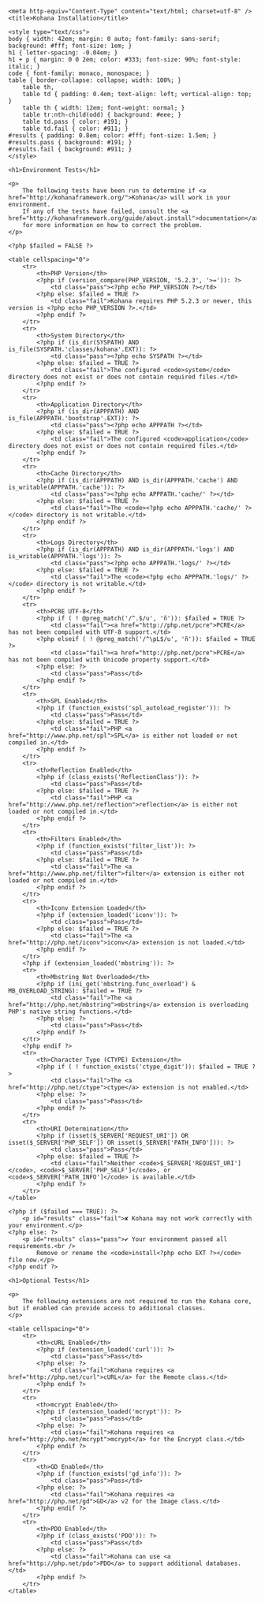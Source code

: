 <?php

// Sanity check, install should only be checked from index.php
defined('SYSPATH') or exit('Install tests must be loaded from within index.php!');

// Clear out the cache to prevent errors. This typically happens on Windows/FastCGI.
clearstatcache(TRUE);

?>
<!DOCTYPE html PUBLIC "-//W3C//DTD XHTML 1.0 Strict//EN"
	"http://www.w3.org/TR/xhtml1/DTD/xhtml1-strict.dtd">

<html xmlns="http://www.w3.org/1999/xhtml" xml:lang="en" lang="en">
<head>

	<meta http-equiv="Content-Type" content="text/html; charset=utf-8" />
	<title>Kohana Installation</title>

	<style type="text/css">
	body { width: 42em; margin: 0 auto; font-family: sans-serif; background: #fff; font-size: 1em; }
	h1 { letter-spacing: -0.04em; }
	h1 + p { margin: 0 0 2em; color: #333; font-size: 90%; font-style: italic; }
	code { font-family: monaco, monospace; }
	table { border-collapse: collapse; width: 100%; }
		table th,
		table td { padding: 0.4em; text-align: left; vertical-align: top; }
		table th { width: 12em; font-weight: normal; }
		table tr:nth-child(odd) { background: #eee; }
		table td.pass { color: #191; }
		table td.fail { color: #911; }
	#results { padding: 0.8em; color: #fff; font-size: 1.5em; }
	#results.pass { background: #191; }
	#results.fail { background: #911; }
	</style>

</head>
<body>

	<h1>Environment Tests</h1>

	<p>
		The following tests have been run to determine if <a href="http://kohanaframework.org/">Kohana</a> will work in your environment.
		If any of the tests have failed, consult the <a href="http://kohanaframework.org/guide/about.install">documentation</a>
		for more information on how to correct the problem.
	</p>

	<?php $failed = FALSE ?>

	<table cellspacing="0">
		<tr>
			<th>PHP Version</th>
			<?php if (version_compare(PHP_VERSION, '5.2.3', '>=')): ?>
				<td class="pass"><?php echo PHP_VERSION ?></td>
			<?php else: $failed = TRUE ?>
				<td class="fail">Kohana requires PHP 5.2.3 or newer, this version is <?php echo PHP_VERSION ?>.</td>
			<?php endif ?>
		</tr>
		<tr>
			<th>System Directory</th>
			<?php if (is_dir(SYSPATH) AND is_file(SYSPATH.'classes/kohana'.EXT)): ?>
				<td class="pass"><?php echo SYSPATH ?></td>
			<?php else: $failed = TRUE ?>
				<td class="fail">The configured <code>system</code> directory does not exist or does not contain required files.</td>
			<?php endif ?>
		</tr>
		<tr>
			<th>Application Directory</th>
			<?php if (is_dir(APPPATH) AND is_file(APPPATH.'bootstrap'.EXT)): ?>
				<td class="pass"><?php echo APPPATH ?></td>
			<?php else: $failed = TRUE ?>
				<td class="fail">The configured <code>application</code> directory does not exist or does not contain required files.</td>
			<?php endif ?>
		</tr>
		<tr>
			<th>Cache Directory</th>
			<?php if (is_dir(APPPATH) AND is_dir(APPPATH.'cache') AND is_writable(APPPATH.'cache')): ?>
				<td class="pass"><?php echo APPPATH.'cache/' ?></td>
			<?php else: $failed = TRUE ?>
				<td class="fail">The <code><?php echo APPPATH.'cache/' ?></code> directory is not writable.</td>
			<?php endif ?>
		</tr>
		<tr>
			<th>Logs Directory</th>
			<?php if (is_dir(APPPATH) AND is_dir(APPPATH.'logs') AND is_writable(APPPATH.'logs')): ?>
				<td class="pass"><?php echo APPPATH.'logs/' ?></td>
			<?php else: $failed = TRUE ?>
				<td class="fail">The <code><?php echo APPPATH.'logs/' ?></code> directory is not writable.</td>
			<?php endif ?>
		</tr>
		<tr>
			<th>PCRE UTF-8</th>
			<?php if ( ! @preg_match('/^.$/u', 'ñ')): $failed = TRUE ?>
				<td class="fail"><a href="http://php.net/pcre">PCRE</a> has not been compiled with UTF-8 support.</td>
			<?php elseif ( ! @preg_match('/^\pL$/u', 'ñ')): $failed = TRUE ?>
				<td class="fail"><a href="http://php.net/pcre">PCRE</a> has not been compiled with Unicode property support.</td>
			<?php else: ?>
				<td class="pass">Pass</td>
			<?php endif ?>
		</tr>
		<tr>
			<th>SPL Enabled</th>
			<?php if (function_exists('spl_autoload_register')): ?>
				<td class="pass">Pass</td>
			<?php else: $failed = TRUE ?>
				<td class="fail">PHP <a href="http://www.php.net/spl">SPL</a> is either not loaded or not compiled in.</td>
			<?php endif ?>
		</tr>
		<tr>
			<th>Reflection Enabled</th>
			<?php if (class_exists('ReflectionClass')): ?>
				<td class="pass">Pass</td>
			<?php else: $failed = TRUE ?>
				<td class="fail">PHP <a href="http://www.php.net/reflection">reflection</a> is either not loaded or not compiled in.</td>
			<?php endif ?>
		</tr>
		<tr>
			<th>Filters Enabled</th>
			<?php if (function_exists('filter_list')): ?>
				<td class="pass">Pass</td>
			<?php else: $failed = TRUE ?>
				<td class="fail">The <a href="http://www.php.net/filter">filter</a> extension is either not loaded or not compiled in.</td>
			<?php endif ?>
		</tr>
		<tr>
			<th>Iconv Extension Loaded</th>
			<?php if (extension_loaded('iconv')): ?>
				<td class="pass">Pass</td>
			<?php else: $failed = TRUE ?>
				<td class="fail">The <a href="http://php.net/iconv">iconv</a> extension is not loaded.</td>
			<?php endif ?>
		</tr>
		<?php if (extension_loaded('mbstring')): ?>
		<tr>
			<th>Mbstring Not Overloaded</th>
			<?php if (ini_get('mbstring.func_overload') & MB_OVERLOAD_STRING): $failed = TRUE ?>
				<td class="fail">The <a href="http://php.net/mbstring">mbstring</a> extension is overloading PHP's native string functions.</td>
			<?php else: ?>
				<td class="pass">Pass</td>
			<?php endif ?>
		</tr>
		<?php endif ?>
		<tr>
			<th>Character Type (CTYPE) Extension</th>
			<?php if ( ! function_exists('ctype_digit')): $failed = TRUE ?>
				<td class="fail">The <a href="http://php.net/ctype">ctype</a> extension is not enabled.</td>
			<?php else: ?>
				<td class="pass">Pass</td>
			<?php endif ?>
		</tr>
		<tr>
			<th>URI Determination</th>
			<?php if (isset($_SERVER['REQUEST_URI']) OR isset($_SERVER['PHP_SELF']) OR isset($_SERVER['PATH_INFO'])): ?>
				<td class="pass">Pass</td>
			<?php else: $failed = TRUE ?>
				<td class="fail">Neither <code>$_SERVER['REQUEST_URI']</code>, <code>$_SERVER['PHP_SELF']</code>, or <code>$_SERVER['PATH_INFO']</code> is available.</td>
			<?php endif ?>
		</tr>
	</table>

	<?php if ($failed === TRUE): ?>
		<p id="results" class="fail">✘ Kohana may not work correctly with your environment.</p>
	<?php else: ?>
		<p id="results" class="pass">✔ Your environment passed all requirements.<br />
			Remove or rename the <code>install<?php echo EXT ?></code> file now.</p>
	<?php endif ?>

	<h1>Optional Tests</h1>

	<p>
		The following extensions are not required to run the Kohana core, but if enabled can provide access to additional classes.
	</p>

	<table cellspacing="0">
		<tr>
			<th>cURL Enabled</th>
			<?php if (extension_loaded('curl')): ?>
				<td class="pass">Pass</td>
			<?php else: ?>
				<td class="fail">Kohana requires <a href="http://php.net/curl">cURL</a> for the Remote class.</td>
			<?php endif ?>
		</tr>
		<tr>
			<th>mcrypt Enabled</th>
			<?php if (extension_loaded('mcrypt')): ?>
				<td class="pass">Pass</td>
			<?php else: ?>
				<td class="fail">Kohana requires <a href="http://php.net/mcrypt">mcrypt</a> for the Encrypt class.</td>
			<?php endif ?>
		</tr>
		<tr>
			<th>GD Enabled</th>
			<?php if (function_exists('gd_info')): ?>
				<td class="pass">Pass</td>
			<?php else: ?>
				<td class="fail">Kohana requires <a href="http://php.net/gd">GD</a> v2 for the Image class.</td>
			<?php endif ?>
		</tr>
		<tr>
			<th>PDO Enabled</th>
			<?php if (class_exists('PDO')): ?>
				<td class="pass">Pass</td>
			<?php else: ?>
				<td class="fail">Kohana can use <a href="http://php.net/pdo">PDO</a> to support additional databases.</td>
			<?php endif ?>
		</tr>
	</table>

</body>
</html>
